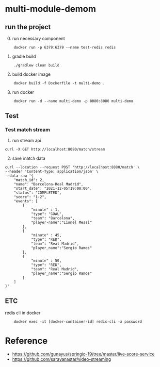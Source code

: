 # multi-module-demom

## run the project

0. run necessary component
```
    docker run -p 6379:6379 --name test-redis redis 
```
1. gradle build
```
    ./gradlew clean build
```
2. build docker image
```
    docker build -f Dockerfile -t multi-demo . 
```
3. run docker
```
    docker run -d --name multi-demo -p 8080:8080 multi-demo
```

## Test

### Test match stream

 1. run stream api
```
curl -X GET http://localhost:8080/match/stream
```
 2. save match data
```
curl --location --request POST 'http://localhost:8080/match' \
--header 'Content-Type: application/json' \
--data-raw '{
    "match_id": 2,
    "name": "Barcelona-Real Madrid",
    "start_date": "2021-12-05T19:00:00",
    "status": "COMPLETED",
    "score": "1-2",
    "events": [
        {
            "minute" : 1,
            "type": "GOAL",
            "team": "Barcelona",
            "player-name":"Lionel Messi"
        },
        {
            "minute" : 45,
            "type": "RED",
            "team": "Real Madrid",
            "player_name":"Sergio Ramos"
        },
        {
            "minute" : 50,
            "type": "RED",
            "team": "Real Madrid",
            "player_name":"Sergio Ramos"
        }
    ]
}'
```
## ETC
redis cli in  docker
```
    docker exec -it [docker-container-id] redis-cli -a password
```

# Reference

- https://github.com/gunayus/springio-19/tree/master/live-score-service
- https://github.com/saravanastar/video-streaming